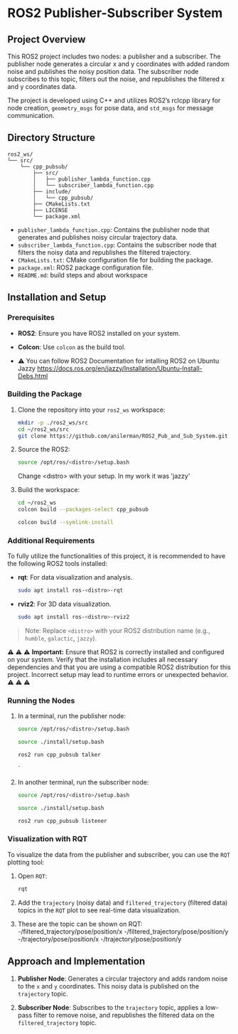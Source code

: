 # ROS2 Publisher-Subscriber System

## Project Overview

This ROS2 project includes two nodes: a publisher and a subscriber. The publisher node generates a circular x and y coordinates with added random noise and publishes the noisy position data. The subscriber node subscribes to this topic, filters out the noise, and republishes the filtered x and y coordinates data.


The project is developed using C++ and utilizes ROS2’s rclcpp library for node creation, `geometry_msgs` for pose data, and `std_msgs` for message communication.


## Directory Structure

```
ros2_ws/
└── src/
    └── cpp_pubsub/
        ├── src/
        │   ├── publisher_lambda_function.cpp
        │   └── subscriber_lambda_function.cpp
        ├── include/
        │   └── cpp_pubsub/
        ├── CMakeLists.txt
        ├── LICENSE
        └── package.xml

```

- `publisher_lambda_function.cpp`: Contains the publisher node that generates and publishes noisy circular trajectory data.
- `subscriber_lambda_function.cpp`: Contains the subscriber node that filters the noisy data and republishes the filtered trajectory.
- `CMakeLists.txt`: CMake configuration file for building the package.
- `package.xml`: ROS2 package configuration file.
- `README.md`: build steps and about workspace

## Installation and Setup

### Prerequisites

- **ROS2**: Ensure you have ROS2 installed on your system.
- **Colcon**: Use `colcon` as the build tool.

- ⚠️ You can follow ROS2 Documentation for intalling ROS2 on Ubuntu Jazzy https://docs.ros.org/en/jazzy/Installation/Ubuntu-Install-Debs.html

### Building the Package

1. Clone the repository into your `ros2_ws` workspace:
   ```bash
   mkdir -p ./ros2_ws/src
   cd ~/ros2_ws/src
   git clone https://github.com/anilerman/ROS2_Pub_and_Sub_System.git cpp_pubsub
   ```
2. Source the ROS2:
   ```bash
   source /opt/ros/<distro>/setup.bash 
   ```
    Change <dıstro> with your setup. In my work it was 'jazzy'

3. Build the workspace:
   ```bash
   cd ~/ros2_ws
   colcon build --packages-select cpp_pubsub
   ```
   ```bash
   colcon build --symlink-install
   ```

### Additional Requirements

To fully utilize the functionalities of this project, it is recommended to have the following ROS2 tools installed:

- **rqt**: For data visualization and analysis.
  ```bash
  sudo apt install ros-<distro>-rqt
  ```

- **rviz2**: For 3D data visualization.
  ```bash
  sudo apt install ros-<distro>-rviz2
  ```

> Note: Replace `<distro>` with your ROS2 distribution name (e.g., `humble`, `galactic`, `jazzy`).

⚠️ ⚠️ ⚠️ **Important:** Ensure that ROS2 is correctly installed and configured on your system. Verify that the installation includes all necessary dependencies and that you are using a compatible ROS2 distribution for this project. Incorrect setup may lead to runtime errors or unexpected behavior. ⚠️ ⚠️ ⚠️ 


### Running the Nodes
   
1. In a terminal, run the publisher node:
   ```bash
   source /opt/ros/<distro>/setup.bash
   ```
   ```bash
   source ./install/setup.bash
   ```
   ```bash
   ros2 run cpp_pubsub talker
   ```
   `

2. In another terminal, run the subscriber node:
   
   ```bash
   source /opt/ros/<distro>/setup.bash
   ```
   ```bash
   source ./install/setup.bash
   ```
   ```bash
   ros2 run cpp_pubsub listener
   ```

### Visualization with RQT

To visualize the data from the publisher and subscriber, you can use the `RQT` plotting tool:

1. Open `RQT`:
   ```bash
   rqt
   ```

2. Add the `trajectory` (noisy data) and `filtered_trajectory` (filtered data) topics in the `RQT` plot to see real-time data visualization.

3. These are the topic can be shown on RQT:
   -/filtered_trajectory/pose/position/x
   -/filtered_trajectory/pose/position/y
   -/trajectory/pose/position/x
   -/trajectory/pose/position/y

## Approach and Implementation

1. **Publisher Node**: Generates a circular trajectory and adds random noise to the `x` and `y` coordinates. This noisy data is published on the `trajectory` topic.

2. **Subscriber Node**: Subscribes to the `trajectory` topic, applies a low-pass filter to remove noise, and republishes the filtered data on the `filtered_trajectory` topic.


